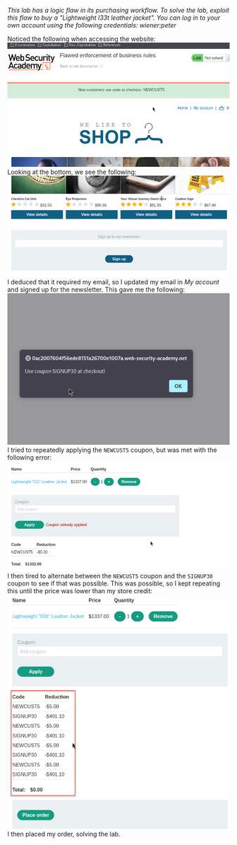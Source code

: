 *This lab has a logic flaw in its purchasing workflow. To solve the lab, exploit this flaw to buy a "Lightweight l33t leather jacket".
You can log in to your own account using the following credentials: wiener:peter*

Noticed the following when accessing the website:
![Screenshot 2024-05-10 at 4.52.18 PM](images/Screenshot%202024-05-10%20at%204.52.18%20PM.png)
Looking at the bottom, we see the following:
![Screenshot 2024-05-10 at 5.03.10 PM](images/Screenshot%202024-05-10%20at%205.03.10%20PM.png)
I deduced that it required my email, so I updated my email in *My account* and signed up for the newsletter. This gave me the following:
![Screenshot 2024-05-10 at 5.04.47 PM](images/Screenshot%202024-05-10%20at%205.04.47%20PM.png)
I tried to repeatedly applying the `NEWCUST5` coupon, but was met with the following error:
![Screenshot 2024-05-10 at 5.06.34 PM](images/Screenshot%202024-05-10%20at%205.06.34%20PM.png)
I then tired to alternate between the `NEWCUST5` coupon and the `SIGNUP30` coupon to see if that was possible. 
This was possible, so I kept repeating this until the price was lower than my store credit:
![Screenshot 2024-05-10 at 5.08.58 PM](images/Screenshot%202024-05-10%20at%205.08.58%20PM.png)
I then placed my order, solving the lab.